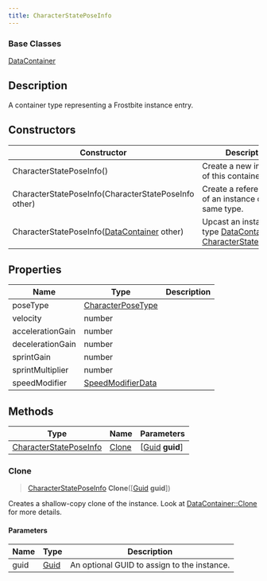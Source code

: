 ```yaml
---
title: CharacterStatePoseInfo
---
```

### Base Classes

[DataContainer](/vext/ref/shared/class/datacontainer)

## Description

A container type representing a Frostbite instance entry.

## Constructors

| Constructor                                                                       | Description                                                                                                                         |
| --------------------------------------------------------------------------------- | ----------------------------------------------------------------------------------------------------------------------------------- |
| CharacterStatePoseInfo()                                                          | Create a new instance of this container type.                                                                                       |
| CharacterStatePoseInfo(CharacterStatePoseInfo other)                              | Create a reference copy of an instance of the same type.                                                                            |
| CharacterStatePoseInfo([DataContainer](/vext/ref/shared/class/datacontainer) other) | Upcast an instance of type [DataContainer](/vext/ref/shared/class/datacontainer) to [CharacterStatePoseInfo](CharacterStatePoseInfo). |

## Properties

| Name             | Type                                   | Description |
| ---------------- | -------------------------------------- | ----------- |
| poseType         | [CharacterPoseType](CharacterPoseType) |             |
| velocity         | number                                 |             |
| accelerationGain | number                                 |             |
| decelerationGain | number                                 |             |
| sprintGain       | number                                 |             |
| sprintMultiplier | number                                 |             |
| speedModifier    | [SpeedModifierData](SpeedModifierData) |             |

## Methods

| Type                                             | Name            | Parameters                                     |
| ------------------------------------------------ | --------------- | ---------------------------------------------- |
| [CharacterStatePoseInfo](CharacterStatePoseInfo) | [Clone](#clone) | \[[Guid](/vext/ref/shared/class/guid) **guid**\] |

### Clone

> [CharacterStatePoseInfo](CharacterStatePoseInfo) **Clone**(\[[Guid](/vext/ref/shared/class/guid) **guid**\])

Creates a shallow-copy clone of the instance. Look at [DataContainer::Clone](/vext/ref/shared/class/datacontainer#clone) for more details.

#### Parameters

| Name | Type         | Description                                 |
| ---- | ------------ | ------------------------------------------- |
| guid | [Guid](Guid) | An optional GUID to assign to the instance. |
